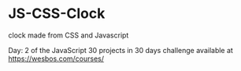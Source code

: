 # JS-CSS-Clock
clock made from CSS and Javascript

Day: 2 of the JavaScript 30 projects in 30 days challenge available at https://wesbos.com/courses/
